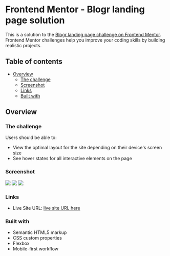 # Frontend Mentor - Blogr landing page solution

This is a solution to the [Blogr landing page challenge on Frontend Mentor](https://www.frontendmentor.io/challenges/blogr-landing-page-EX2RLAApP). Frontend Mentor challenges help you improve your coding skills by building realistic projects. 

## Table of contents

- [Overview](#overview)
  - [The challenge](#the-challenge)
  - [Screenshot](#screenshot)
  - [Links](#links)
  - [Built with](#built-with)



## Overview

### The challenge

Users should be able to:

- View the optimal layout for the site depending on their device's screen size
- See hover states for all interactive elements on the page

### Screenshot

![](.images/projectImg.png)
![](.images/tablet.png)
![](.images/mobile.png)


### Links

- Live Site URL: [live site URL here](https://yvzklc.github.io/blogrLanding/)



### Built with

- Semantic HTML5 markup
- CSS custom properties
- Flexbox
- Mobile-first workflow





